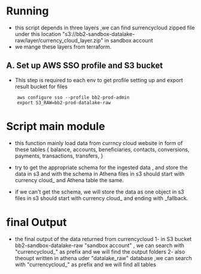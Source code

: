 # Running
- this script depends in three layers ,we can find surrencycloud zipped file under this location "s3://bb2-sandbox-datalake-raw/layer/currency_cloud_layer.zip" in sandbox account
- we mange these  layers from terraform.

## A. Set up AWS SSO profile and S3 bucket
- This step is required to each env to get profile setting up and export result bucket for files 
```
    aws configure sso --profile bb2-prod-admin
    export S3_RAW=bb2-prod-datalake-raw
```

# Script  main module 
- this function mainly load data from currncy cloud website in form of these tables
{
    balance,
    accounts,
    beneficiaries,
    contacts,
    conversions,
    payments,
    transactions,
    transfers,
}

- try to get the appropriate schema for the ingested data  , and store the data in s3 and with the schema in Athena
files in s3 should start with currency cloud_ and Athena table the same.

- if we can't get the schema, we will store the data as one object in s3
files in s3 should start with currency cloud_ and ending with _fallback.

# final Output
- the final output of the data returned from currencycloud
1- in S3 bucket bb2-sandbox-datalake-raw "sandbox account" , we can search with "currencycloud_" as prefix  and we will find the output folders
2- also theoupt written in athena uder "datalake_raw" database ,we can search with "currencycloud_" as prefix and we will find all tables
